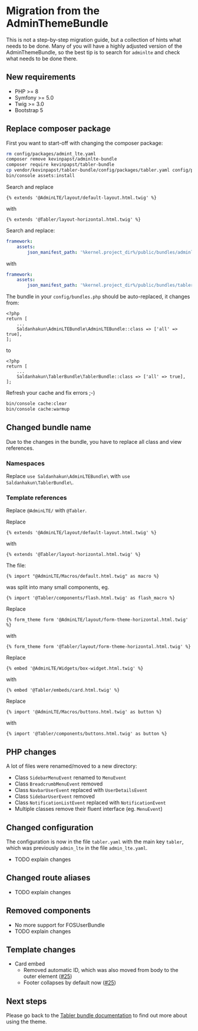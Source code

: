 # Migration from the AdminThemeBundle

This is not a step-by-step migration guide, but a collection of hints what needs to be done. 
Many of you will have a highly adjusted version of the AdminThemeBundle, so the best tip is to search 
for `adminlte` and check what needs to be done there.

## New requirements

- PHP >= 8
- Symfony >= 5.0
- Twig >= 3.0
- Bootstrap 5

## Replace composer package

First you want to start-off with changing the composer package:

```bash
rm config/packages/admint_lte.yaml
composer remove kevinpapst/adminlte-bundle
composer require kevinpapst/tabler-bundle
cp vendor/kevinpapst/tabler-bundle/config/packages/tabler.yaml config/packages/
bin/console assets:install
```

Search and replace
```
{% extends '@AdminLTE/layout/default-layout.html.twig' %}
```
with
```
{% extends '@Tabler/layout-horizontal.html.twig' %}
```

Search and replace:
```yaml
framework:
    assets:
        json_manifest_path: '%kernel.project_dir%/public/bundles/adminlte/manifest.json'
```
with
```yaml
framework:
    assets:
        json_manifest_path: '%kernel.project_dir%/public/bundles/tabler/manifest.json'
```

The bundle in your `config/bundles.php` should be auto-replaced, it changes from:
```
<?php
return [
    ...
    Saldanhakun\AdminLTEBundle\AdminLTEBundle::class => ['all' => true],
];
```
to
```
<?php
return [
    ...
    Saldanhakun\TablerBundle\TablerBundle::class => ['all' => true],
];
```

Refresh your cache and fix errors ;-)
```bash
bin/console cache:clear
bin/console cache:warmup
```

## Changed bundle name

Due to the changes in the bundle, you have to replace all class and view references.

### Namespaces

Replace `use Saldanhakun\AdminLTEBundle\` with `use Saldanhakun\TablerBundle\`.

### Template references

Replace `@AdminLTE/` with `@Tabler`.

Replace
```
{% extends '@AdminLTE/layout/default-layout.html.twig' %}
```
with
```
{% extends '@Tabler/layout-horizontal.html.twig' %}
```

The file:
```
{% import "@AdminLTE/Macros/default.html.twig" as macro %}
```
was split into many small components, eg.
```
{% import '@Tabler/components/flash.html.twig' as flash_macro %}
```

Replace
```
{% form_theme form '@AdminLTE/layout/form-theme-horizontal.html.twig' %}
```
with
```
{% form_theme form '@Tabler/layout/form-theme-horizontal.html.twig' %}
```

Replace
```
{% embed '@AdminLTE/Widgets/box-widget.html.twig' %}
```
with
```
{% embed '@Tabler/embeds/card.html.twig' %}
```

Replace
```
{% import '@AdminLTE/Macros/buttons.html.twig' as button %}
```
with
```
{% import '@Tabler/components/buttons.html.twig' as button %}
```

## PHP changes

A lot of files were renamed/moved to a new directory:

- Class `SidebarMenuEvent` renamed to `MenuEvent`
- Class `BreadcrumbMenuEvent` removed
- Class `NavbarUserEvent` replaced with `UserDetailsEvent`
- Class `SidebarUserEvent` removed
- Class `NotificationListEvent` replaced with `NotificationEvent`
- Multiple classes remove their fluent interface (eg. `MenuEvent`)

## Changed configuration

The configuration is now in the file `tabler.yaml` with the main key `tabler`, which was previously `admin_lte` in the file `admin_lte.yaml`.

- TODO explain changes

## Changed route aliases

- TODO explain changes

## Removed components

- No more support for FOSUserBundle
- TODO explain changes

## Template changes

- Card embed
  - Removed automatic ID, which was also moved from body to the outer element ([#25](https://github.com/kevinpapst/TablerBundle/pull/25))
  - Footer collapses by default now ([#25](https://github.com/kevinpapst/TablerBundle/pull/25))  

## Next steps

Please go back to the [Tabler bundle documentation](index.md) to find out more about using the theme.
